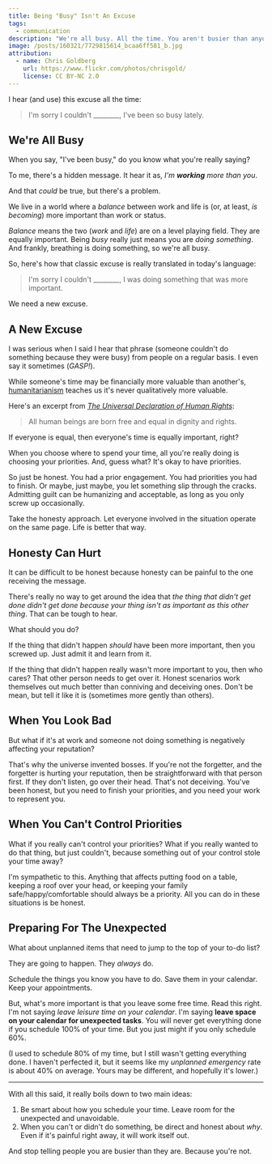 ```yaml
---
title: Being "Busy" Isn't An Excuse
tags:
  - communication
description: "We're all busy. All the time. You aren't busier than anyone else. You just need to learn how to communicate why you can't (or couldn't) do something."
image: /posts/160321/7729815614_bcaa6ff581_b.jpg
attribution:
  - name: Chris Goldberg
    url: https://www.flickr.com/photos/chrisgold/
    license: CC BY-NC 2.0
---
```


I hear (and use) this excuse all the time:

> I'm sorry I couldn't \_\_\_\_\_\_\_\_, I've been so busy lately.

## We're All Busy

When you say, "I've been busy," do you know what you're really saying?

To me, there's a hidden message. It hear it as, _I'm **working** more than you_.

And that _could_ be true, but there's a problem.

We live in a world where a _balance_ between work and life is (or, at least, _is becoming_) more important than work or status.

_Balance_ means the two (_work_ and _life_) are on a level playing field. They are equally important. Being _busy_ really just means you are _doing something_. And frankly, breathing is doing something, so we're all busy.

So, here's how that classic excuse is really translated in today's language:

> I'm sorry I couldn't \_\_\_\_\_\_\_\_, I was doing something that was more important.

We need a new excuse.

## A New Excuse

I was serious when I said I hear that phrase (someone couldn't do something because they were busy) from people on a regular basis. I even say it sometimes (_GASP!_).

While someone's time may be financially more valuable than another's, [humanitarianism](https://en.wikipedia.org/wiki/Humanitarianism) teaches us it's never qualitatively more valuable.

Here's an excerpt from [_The Universal Declaration of Human Rights_](http://www.un.org/en/documents/udhr/):

> All human beings are born free and equal in dignity and rights.

If everyone is equal, then everyone's time is equally important, right?

When you choose where to spend your time, all you're really doing is choosing your priorities. And, guess what? It's okay to have priorities.

So just be honest. You had a prior engagement. You had priorities you had to finish. Or maybe, just maybe, you let something slip through the cracks. Admitting guilt can be humanizing and acceptable, as long as you only screw up occasionally.

Take the honesty approach. Let everyone involved in the situation operate on the same page. Life is better that way.

## Honesty Can Hurt

It can be difficult to be honest because honesty can be painful to the one receiving the message.

There's really no way to get around the idea that _the thing that didn't get done didn't get done because your thing isn't as important as this other thing_. That can be tough to hear.

What should you do?

If the thing that didn't happen _should_ have been more important, then you screwed up. Just admit it and learn from it.

If the thing that didn't happen really wasn't more important to you, then who cares? That other person needs to get over it. Honest scenarios work themselves out much better than conniving and deceiving ones. Don't be mean, but tell it like it is (sometimes more gently than others).

## When You Look Bad

But what if it's at work and someone not doing something is negatively affecting your reputation?

That's why the universe invented bosses. If you're not the forgetter, and the forgetter is hurting your reputation, then be straightforward with that person first. If they don't listen, go over their head. That's not deceiving. You've been honest, but you need to finish your priorities, and you need your work to represent you.

## When You Can't Control Priorities

What if you really can't control your priorities? What if you really wanted to do that thing, but just couldn't, because something out of your control stole your time away?

I'm sympathetic to this. Anything that affects putting food on a table, keeping a roof over your head, or keeping your family safe/happy/comfortable should always be a priority. All you can do in these situations is be honest.

## Preparing For The Unexpected

What about unplanned items that need to jump to the top of your to-do list?

They are going to happen. They _always_ do.

Schedule the things you know you have to do. Save them in your calendar. Keep your appointments.

But, what's more important is that you leave some free time. Read this right. I'm not saying _leave leisure time on your calendar_. I'm saying **leave space on your calendar for unexpected tasks**. You will never get everything done if you schedule 100% of your time. But you just might if you only schedule 60%.

(I used to schedule 80% of my time, but I still wasn't getting everything done. I haven't perfected it, but it seems like my _unplanned emergency_ rate is about 40% on average. Yours may be different, and hopefully it's lower.)

---

With all this said, it really boils down to two main ideas:

1. Be smart about how you schedule your time. Leave room for the unexpected and unavoidable.
2. When you can't or didn't do something, be direct and honest about _why_. Even if it's painful right away, it will work itself out.

And stop telling people you are busier than they are. Because you're not.
